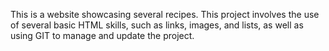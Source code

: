 This is a website showcasing several recipes. This project involves the use of several basic HTML skills, such as links, images, and lists, as well as using GIT to manage and update the project. 